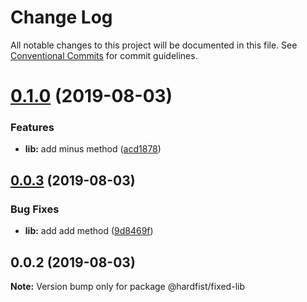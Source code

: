 # Change Log

All notable changes to this project will be documented in this file.
See [Conventional Commits](https://conventionalcommits.org) for commit guidelines.

# [0.1.0](https://github.com/monorepo-lab/mono-fixed/compare/v0.0.3...v0.1.0) (2019-08-03)


### Features

* **lib:** add minus method ([acd1878](https://github.com/monorepo-lab/mono-fixed/commit/acd1878))





## [0.0.3](https://github.com/monorepo-lab/mono-fixed/compare/v0.0.2...v0.0.3) (2019-08-03)


### Bug Fixes

* **lib:** add add method ([9d8469f](https://github.com/monorepo-lab/mono-fixed/commit/9d8469f))





## 0.0.2 (2019-08-03)

**Note:** Version bump only for package @hardfist/fixed-lib
